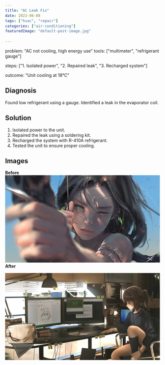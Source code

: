 ```yaml
---
title: "AC Leak Fix"
date: 2023-06-08
tags: ["hvac", "repair"]
categories: ["air-conditioning"]
featuredImage: "default-post-image.jpg"

---
```

problem: "AC not cooling, high energy use"
tools: ["multimeter", "refrigerant gauge"]

steps: ["1. Isolated power", "2. Repaired leak", "3. Recharged system"]

outcome: "Unit cooling at 18°C"

## Diagnosis

Found low refrigerant using a gauge. Identified a leak in the evaporator coil.

## Solution

1. Isolated power to the unit.
2. Repaired the leak using a soldering kit.
3. Recharged the system with R-410A refrigerant.
4. Tested the unit to ensure proper cooling.

## Images

**Before** ![Before](temp1.jpg)
**After**
<!-- markdownlint-disable MD033 -->
<img class="thumbnailshadow" src="temp2.jpg" alt="Image Corrupted"/>

